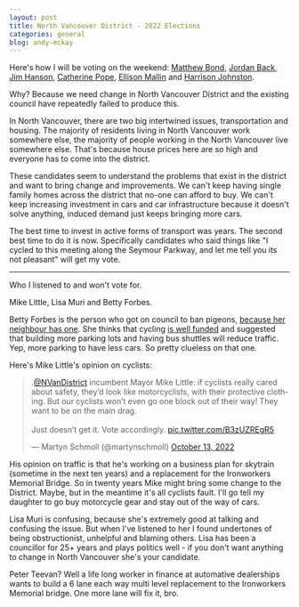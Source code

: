 ```yaml
---
layout: post
title: North Vancouver District - 2022 Elections
categories: general
blog: andy-mckay
---
```


Here's how I will be voting on the weekend: <a href="https://twitter.com/mrmathewbond/">Matthew Bond</a>, <a href="https://twitter.com/jordanback">Jordan Back</a>, <a href="https://twitter.com/jimhanson_nv">Jim Hanson</a>, <a href="https://twitter.com/globalpope">Catherine Pope</a>, <a href="https://twitter.com/ellisonmallin">Ellison Mallin</a> and <a href="https://mobile.twitter.com/harrison4nv">Harrison Johnston</a>.

Why? Because we need change in North Vancouver District and the existing council have repeatedly failed to produce this. 

In North Vancouver, there are two big intertwined issues, transportation and housing. The majority of residents living in North Vancouver work somewhere else, the majority of people working in the North Vancouver live somewhere else. That's because house prices here are so high and everyone has to come into the district.

These candidates seem to understand the problems that exist in the district and want to bring change and improvements. We can't keep having single family homes across the district that no-one can afford to buy. We can't keep increasing investment in cars and car infrastructure because it doesn't solve anything, induced demand just keeps bringing more cars.

The best time to invest in active forms of transport was years. The second best time to do it is now. Specifically candidates who said things like "I cycled to this meeting along the Seymour Parkway, and let me tell you its not pleasant" will get my vote.

---

Who I listened to and won't vote for.

Mike Little, Lisa Muri and Betty Forbes.

Betty Forbes is the person who got on council to ban pigeons, <a href="https://www.cbc.ca/news/canada/british-columbia/north-van-pigeons-betty-forbes-1.5964869">because her neighbour has one</a>. She thinks that cycling <a href="https://bikehub.ca/municipal-elections/northvandistrict">is well funded</a> and suggested that building more parking lots and having bus shuttles will reduce traffic. Yep, more parking to have less cars. So pretty clueless on that one.

Here's Mike Little's opinion on cyclists:

<blockquote class="twitter-tweet"><p lang="en" dir="ltr">.<a href="https://twitter.com/NVanDistrict?ref_src=twsrc%5Etfw">@NVanDistrict</a> incumbent Mayor Mike Little: if cyclists really cared about safety, they’d look like motorcyclists, with their protective clothing. But our cyclists won’t even go one block out of their way! They want to be on the main drag. <br><br>Just doesn’t get it. Vote accordingly. <a href="https://t.co/B3zUZREgR5">pic.twitter.com/B3zUZREgR5</a></p>&mdash; Martyn Schmoll (@martynschmoll) <a href="https://twitter.com/martynschmoll/status/1580589310973480960?ref_src=twsrc%5Etfw">October 13, 2022</a></blockquote> <script async src="https://platform.twitter.com/widgets.js" charset="utf-8"></script> 

His opinion on traffic is that he's working on a business plan for skytrain (sometime in the next ten years) and a replacement for the Ironworkers Memorial Bridge. So in twenty years Mike might bring some change to the District. Maybe, but in the meantime it's all cyclists fault. I'll go tell my daughter to go buy motorcycle gear and stay out of the way of cars.

Lisa Muri is confusing, because she's extremely good at talking and confusing the issue. But when I've listened to her I found undertones of being obstructionist, unhelpful and blaming others. Lisa has been a councillor for 25+ years and plays politics well - if you don't want anything to change in North Vancouver she's your candidate.

Peter Teevan? Well a life long worker in finance at automative dealerships wants to build a 6 lane each way multi level replacement to the Ironworkers Memorial bridge. One more lane will fix it, bro.
